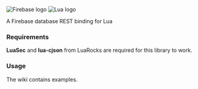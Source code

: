 
![Firebase logo](https://www.gstatic.com/mobilesdk/160503_mobilesdk/logo/2x/firebase_28dp.png) ![Lua logo](http://www.rozek.mobi/Lua/Lua-Logo_64x64.png)

A Firebase database REST binding for Lua

### Requirements
**LuaSec** and **lua-cjson** from LuaRocks are required for this library to work.

### Usage
The wiki contains examples.
